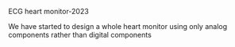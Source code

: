 ECG heart monitor-2023


We have started to design a whole heart monitor
using only analog components rather than digital components
